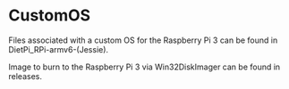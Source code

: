 # CustomOS
Files associated with a custom OS for the Raspberry Pi 3 can be found in DietPi_RPi-armv6-(Jessie).

Image to burn to the Raspberry Pi 3 via Win32DiskImager can be found in releases.

